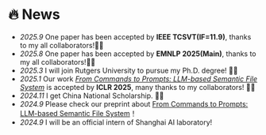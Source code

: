 # 🔥 News
- *2025.9* One paper has been accepted by **IEEE TCSVT(IF=11.9)**, thanks to my all collaborators!🎉🎉
- *2025.8* One paper has been accepted by **EMNLP 2025(Main)**, thanks to my all collaborators!🎉🎉
- *2025.3* I will join Rutgers University to pursue my Ph.D. degree! 🎉🎉
- *2025.1* Our work [*From Commands to Prompts: LLM-based Semantic File System*](https://arxiv.org/pdf/2410.11843) is accepted by **ICLR 2025**, many thanks to my collaborators! 🎉🎉
- *2024.11* I get China National Scholarship. 🎉🎉
- *2024.9* Please check our preprint about [From Commands to Prompts: LLM-based Semantic File System](https://arxiv.org/pdf/2410.11843)！
- *2024.9* I will be an official intern of Shanghai AI laboratory!